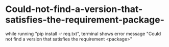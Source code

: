 # Could-not-find-a-version-that-satisfies-the-requirement-package-
while running "pip install -r req.txt", terminal shows error message "Could not find a version that satisfies the requirement &lt;package>"
